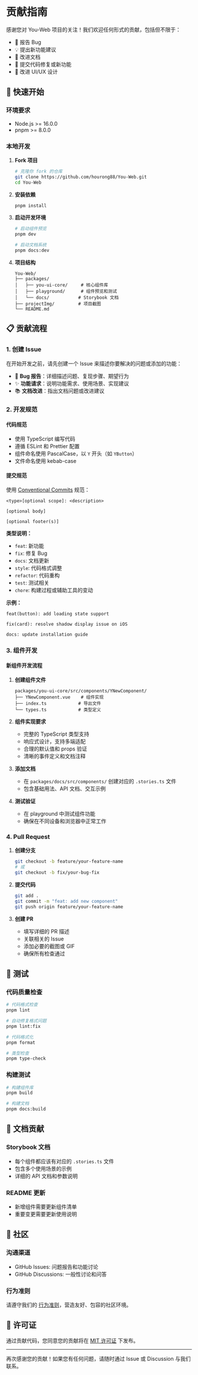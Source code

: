 # 贡献指南

感谢您对 You-Web 项目的关注！我们欢迎任何形式的贡献，包括但不限于：

- 🐛 报告 Bug
- 💡 提出新功能建议
- 📝 改进文档
- 🔧 提交代码修复或新功能
- 🎨 改进 UI/UX 设计

## 🚀 快速开始

### 环境要求

- Node.js >= 16.0.0
- pnpm >= 8.0.0

### 本地开发

1. **Fork 项目**
   ```bash
   # 克隆你 fork 的仓库
   git clone https://github.com/hourong88/You-Web.git
   cd You-Web
   ```

2. **安装依赖**
   ```bash
   pnpm install
   ```

3. **启动开发环境**
   ```bash
   # 启动组件预览
   pnpm dev
   
   # 启动文档系统
   pnpm docs:dev
   ```

4. **项目结构**
   ```
   You-Web/
   ├── packages/
   │   ├── you-ui-core/     # 核心组件库
   │   ├── playground/      # 组件预览和测试
   │   └── docs/           # Storybook 文档
   ├── projectImg/         # 项目截图
   └── README.md
   ```

## 📋 贡献流程

### 1. 创建 Issue

在开始开发之前，请先创建一个 Issue 来描述你要解决的问题或添加的功能：

- 🐛 **Bug 报告**：详细描述问题、复现步骤、期望行为
- ✨ **功能请求**：说明功能需求、使用场景、实现建议
- 📚 **文档改进**：指出文档问题或改进建议

### 2. 开发规范

#### 代码规范
- 使用 TypeScript 编写代码
- 遵循 ESLint 和 Prettier 配置
- 组件命名使用 PascalCase，以 `Y` 开头（如 `YButton`）
- 文件命名使用 kebab-case

#### 提交规范
使用 [Conventional Commits](https://www.conventionalcommits.org/) 规范：

```
<type>[optional scope]: <description>

[optional body]

[optional footer(s)]
```

**类型说明：**
- `feat`: 新功能
- `fix`: 修复 Bug
- `docs`: 文档更新
- `style`: 代码格式调整
- `refactor`: 代码重构
- `test`: 测试相关
- `chore`: 构建过程或辅助工具的变动

**示例：**
```
feat(button): add loading state support

fix(card): resolve shadow display issue on iOS

docs: update installation guide
```

### 3. 组件开发

#### 新组件开发流程

1. **创建组件文件**
   ```
   packages/you-ui-core/src/components/YNewComponent/
   ├── YNewComponent.vue    # 组件实现
   ├── index.ts            # 导出文件
   └── types.ts            # 类型定义
   ```

2. **组件实现要求**
   - 完整的 TypeScript 类型支持
   - 响应式设计，支持多端适配
   - 合理的默认值和 props 验证
   - 清晰的事件定义和文档注释

3. **添加文档**
   - 在 `packages/docs/src/components/` 创建对应的 `.stories.ts` 文件
   - 包含基础用法、API 文档、交互示例

4. **测试验证**
   - 在 playground 中测试组件功能
   - 确保在不同设备和浏览器中正常工作

### 4. Pull Request

1. **创建分支**
   ```bash
   git checkout -b feature/your-feature-name
   # 或
   git checkout -b fix/your-bug-fix
   ```

2. **提交代码**
   ```bash
   git add .
   git commit -m "feat: add new component"
   git push origin feature/your-feature-name
   ```

3. **创建 PR**
   - 填写详细的 PR 描述
   - 关联相关的 Issue
   - 添加必要的截图或 GIF
   - 确保所有检查通过

## 🧪 测试

### 代码质量检查
```bash
# 代码格式检查
pnpm lint

# 自动修复格式问题
pnpm lint:fix

# 代码格式化
pnpm format

# 类型检查
pnpm type-check
```

### 构建测试
```bash
# 构建组件库
pnpm build

# 构建文档
pnpm docs:build
```

## 📖 文档贡献

### Storybook 文档
- 每个组件都应该有对应的 `.stories.ts` 文件
- 包含多个使用场景的示例
- 详细的 API 文档和参数说明

### README 更新
- 新增组件需要更新组件清单
- 重要变更需要更新使用说明

## 🤝 社区

### 沟通渠道
- GitHub Issues: 问题报告和功能讨论
- GitHub Discussions: 一般性讨论和问答

### 行为准则
请遵守我们的 [行为准则](CODE_OF_CONDUCT.md)，营造友好、包容的社区环境。

## 📄 许可证

通过贡献代码，您同意您的贡献将在 [MIT 许可证](LICENSE) 下发布。

---

再次感谢您的贡献！如果您有任何问题，请随时通过 Issue 或 Discussion 与我们联系。